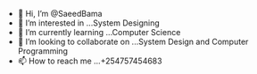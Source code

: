 - 👋 Hi, I’m @SaeedBama
- 👀 I’m interested in ...System Designing
- 🌱 I’m currently learning ...Computer Science
- 💞️ I’m looking to collaborate on ...System Design and Computer Programming 
- 📫 How to reach me ...+254757454683

<!---
SaeedBama/SaeedBama is a ✨ special ✨ repository because its `README.md` (this file) appears on your GitHub profile.
You can click the Preview link to take a look at your changes.
--->
